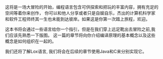 这将是一场大冒险的开始，编程语言包含可供探索和把玩的丰富内容，拥有充足的空间等着你来创作，
你可以和他人分享或者只是自娱自乐，杰出的计算机科学家和软件工程师终其一生也未能到达彼岸。如果这是你第一次踏上旅程，欢迎。

这本书将会通过一些语言给你一个指引，但是在我们穿上远足靴出去冒险之前,我们应该先熟悉一下版图。
这一篇的章节将向你介绍编译原理的基本概念以及这些概念是如何组织在一起的。

我们还将了解Lox语言, 我们将会在后续的章节使用Java和C来分别实现它。
